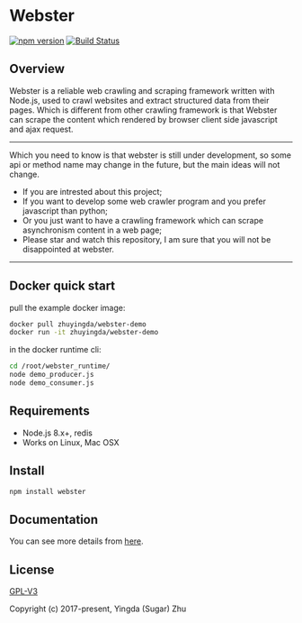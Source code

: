 # Webster
[![npm version](https://badge.fury.io/js/webster.svg)](https://www.npmjs.com/package/webster)
[![Build Status](https://travis-ci.org/zhuyingda/webster.svg?branch=master)](https://travis-ci.org/zhuyingda/webster)

## Overview
Webster is a reliable web crawling and scraping framework written with Node.js, used to crawl websites and extract structured data from their pages. Which is different from other crawling framework is that Webster can scrape the content which rendered by browser client side javascript and ajax request.

------
Which you need to know is that webster is still under development, so some api or method name may change in the future, but the main ideas will not change.

- If you are intrested about this project;
- If you want to develop some web crawler program and you prefer javascript than python;
- Or you just want to have a crawling framework which can scrape asynchronism content in a web page;
- Please star and watch this repository, I am sure that you will not be disappointed at webster.
------

## Docker quick start
pull the example docker image:
```bash
docker pull zhuyingda/webster-demo
docker run -it zhuyingda/webster-demo
```

in the docker runtime cli:
```bash
cd /root/webster_runtime/
node demo_producer.js
node demo_consumer.js
```

## Requirements
- Node.js 8.x+, redis
- Works on Linux, Mac OSX

## Install
```bash
npm install webster
```

## Documentation
You can see more details from [here](http://webster.zhuyingda.com/).

## License

[GPL-V3](http://www.gnu.org/licenses/)

Copyright (c) 2017-present, Yingda (Sugar) Zhu